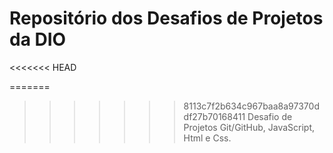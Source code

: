 # Repositório dos Desafios de Projetos da DIO
<<<<<<< HEAD

=======
>>>>>>> 8113c7f2b634c967baa8a97370ddf27b70168411
Desafio de Projetos Git/GitHub, JavaScript, Html e Css.
